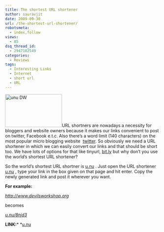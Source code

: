 ```yaml
---
title: The shortest URL shortener
author: sauravjit
date: 2009-09-30
url: /the-shortest-url-shortener/
robotsmeta:
  - index,follow
views:
  - 85
dsq_thread_id:
  - 2947102549
categories:
  - Reviews
tags:
  - Interesting Links
  - Internet
  - short url
  - URL
---
```

<img class="alignleft size-full wp-image-15209" src="http://cdn.devilsworkshop.org/files/2009/09/unu-shortest-url-shortener1.png" alt="unu DW" width="185" height="107" />URL shortners are nowadays a necessity for bloggers and website owners because it makes our links convenient to post on twitter, Facebook e.t.c. Also there&#8217;s a word limit (140 characters) on the most popular micro blogging website  <a href="http://www.twitter.com" onclick="_gaq.push(['_trackEvent', 'outbound-article', 'http://www.twitter.com', 'twitter']);" target="_self">twitter</a>. So obviously we need a URL shortener in which we can easily convert our links and that should be short too. We have lots of options for that like tinyurl, <a href="http://bit.ly" onclick="_gaq.push(['_trackEvent', 'outbound-article', 'http://bit.ly', 'bit.ly']);" >bit.ly</a> but why don&#8217;t you use the world&#8217;s shortest URL shortener?

So the world&#8217;s shortest URL shortner is <a href="http://u.nu/" onclick="_gaq.push(['_trackEvent', 'outbound-article', 'http://u.nu/', 'u.nu']);" target="_self">u.nu</a> . Just open the URL shortener <a href="http://u.nu/" onclick="_gaq.push(['_trackEvent', 'outbound-article', 'http://u.nu/', 'u.nu']);" target="_self">u.nu</a> , type your link in the box given on that page and hit enter. Copy the newly generated link and post it wherever you want.

**For example:**

*http://www.devilsworkshop.org*

becomes

*<a href="http://u.nu/8njd3" onclick="_gaq.push(['_trackEvent', 'outbound-article', 'http://u.nu/8njd3', 'u.nu/8njd3']);" target="_self">u.nu/8njd3</a>*

**LINK:*** *<a href="http://u.nu/" onclick="_gaq.push(['_trackEvent', 'outbound-article', 'http://u.nu/', 'u.nu']);" target="_self">u.nu</a>
